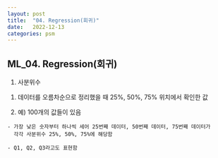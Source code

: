 ```yaml
---
layout: post
title:  "04. Regression(회귀)"
date:   2022-12-13
categories: psm
---
```

## ML_04. Regression(회귀)

1. 사분위수

  1) 데이터를 오름차순으로 정리했을 때 25%, 50%, 75% 위치에서 확인한 값

  2) 예) 100개의 값들이 있음

    - 가장 낮은 숫자부터 하나씩 세어 25번째 데이터, 50번째 데이터, 75번째 데이터가
      각각 사분위수 25%, 50%, 75%에 해당함
      
    - Q1, Q2, Q3라고도 표현함